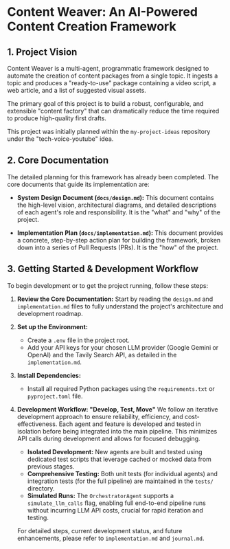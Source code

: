 # Content Weaver: An AI-Powered Content Creation Framework

## 1. Project Vision

Content Weaver is a multi-agent, programmatic framework designed to automate the creation of content packages from a single topic. It ingests a topic and produces a "ready-to-use" package containing a video script, a web article, and a list of suggested visual assets.

The primary goal of this project is to build a robust, configurable, and extensible "content factory" that can dramatically reduce the time required to produce high-quality first drafts.

This project was initially planned within the `my-project-ideas` repository under the "tech-voice-youtube" idea.

## 2. Core Documentation

The detailed planning for this framework has already been completed. The core documents that guide its implementation are:

*   **System Design Document (`docs/design.md`):** This document contains the high-level vision, architectural diagrams, and detailed descriptions of each agent's role and responsibility. It is the "what" and "why" of the project.

*   **Implementation Plan (`docs/implementation.md`):** This document provides a concrete, step-by-step action plan for building the framework, broken down into a series of Pull Requests (PRs). It is the "how" of the project.

## 3. Getting Started & Development Workflow

To begin development or to get the project running, follow these steps:

1.  **Review the Core Documentation:** Start by reading the `design.md` and `implementation.md` files to fully understand the project's architecture and development roadmap.

2.  **Set up the Environment:**
    *   Create a `.env` file in the project root.
    *   Add your API keys for your chosen LLM provider (Google Gemini or OpenAI) and the Tavily Search API, as detailed in the `implementation.md`.

3.  **Install Dependencies:**
    *   Install all required Python packages using the `requirements.txt` or `pyproject.toml` file.

4.  **Development Workflow: "Develop, Test, Move"**
    We follow an iterative development approach to ensure reliability, efficiency, and cost-effectiveness. Each agent and feature is developed and tested in isolation before being integrated into the main pipeline. This minimizes API calls during development and allows for focused debugging.
    *   **Isolated Development:** New agents are built and tested using dedicated test scripts that leverage cached or mocked data from previous stages.
    *   **Comprehensive Testing:** Both unit tests (for individual agents) and integration tests (for the full pipeline) are maintained in the `tests/` directory.
    *   **Simulated Runs:** The `OrchestratorAgent` supports a `simulate_llm_calls` flag, enabling full end-to-end pipeline runs without incurring LLM API costs, crucial for rapid iteration and testing.

    For detailed steps, current development status, and future enhancements, please refer to `implementation.md` and `journal.md`.
